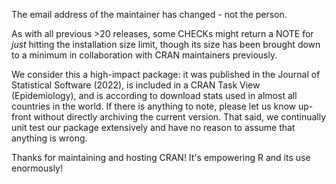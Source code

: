 The email address of the maintainer has changed - not the person.

As with all previous >20 releases, some CHECKs might return a NOTE for *just* hitting the installation size limit, though its size has been brought down to a minimum in collaboration with CRAN maintainers previously.

We consider this a high-impact package: it was published in the Journal of Statistical Software (2022), is included in a CRAN Task View (Epidemiology), and is according to download stats used in almost all countries in the world. If there is anything to note, please let us know up-front without directly archiving the current version. That said, we continually unit test our package extensively and have no reason to assume that anything is wrong.

Thanks for maintaining and hosting CRAN! It's empowering R and its use enormously!
